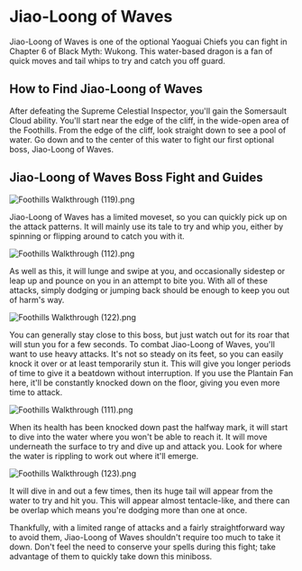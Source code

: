 # Jiao-Loong of Waves

Jiao-Loong of Waves is one of the optional Yaoguai Chiefs you can fight in Chapter 6 of Black Myth: Wukong. This water-based dragon is a fan of quick moves and tail whips to try and catch you off guard. 

## How to Find Jiao-Loong of Waves

After defeating the Supreme Celestial Inspector, you'll gain the Somersault Cloud ability. You'll start near the edge of the cliff, in the wide-open area of the Foothills. From the edge of the cliff, look straight down to see a pool of water. Go down and to the center of this water to fight our first optional boss, Jiao-Loong of Waves. 

## Jiao-Loong of Waves Boss Fight and Guides

![Foothills Walkthrough \(119\).png](https://oyster.ignimgs.com/mediawiki/apis.ign.com/black-myth-wukong/9/98/Foothills_Walkthrough_%28119%29.png)

Jiao-Loong of Waves has a limited moveset, so you can quickly pick up on the attack patterns. It will mainly use its tale to try and whip you, either by spinning or flipping around to catch you with it. 

![Foothills Walkthrough \(112\).png](https://oyster.ignimgs.com/mediawiki/apis.ign.com/black-myth-wukong/f/f1/Foothills_Walkthrough_%28112%29.png)

As well as this, it will lunge and swipe at you, and occasionally sidestep or leap up and pounce on you in an attempt to bite you. With all of these attacks, simply dodging or jumping back should be enough to keep you out of harm's way. 

![Foothills Walkthrough \(122\).png](https://oyster.ignimgs.com/mediawiki/apis.ign.com/black-myth-wukong/5/57/Foothills_Walkthrough_%28122%29.png)

You can generally stay close to this boss, but just watch out for its roar that will stun you for a few seconds. To combat Jiao-Loong of Waves, you'll want to use heavy attacks. It's not so steady on its feet, so you can easily knock it over or at least temporarily stun it. This will give you longer periods of time to give it a beatdown without interruption. If you use the Plantain Fan here, it'll be constantly knocked down on the floor, giving you even more time to attack. 

![Foothills Walkthrough \(111\).png](https://oyster.ignimgs.com/mediawiki/apis.ign.com/black-myth-wukong/0/0a/Foothills_Walkthrough_%28111%29.png)

When its health has been knocked down past the halfway mark, it will start to dive into the water where you won't be able to reach it. It will move underneath the surface to try and dive up and attack you. Look for where the water is rippling to work out where it'll emerge. 

![Foothills Walkthrough \(123\).png](https://oyster.ignimgs.com/mediawiki/apis.ign.com/black-myth-wukong/d/d9/Foothills_Walkthrough_%28123%29.png)

It will dive in and out a few times, then its huge tail will appear from the water to try and hit you. This will appear almost tentacle-like, and there can be overlap which means you're dodging more than one at once. 

Thankfully, with a limited range of attacks and a fairly straightforward way to avoid them, Jiao-Loong of Waves shouldn't require too much to take it down. Don't feel the need to conserve your spells during this fight; take advantage of them to quickly take down this miniboss. 
